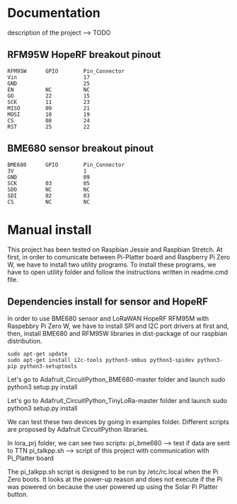 # Documentation
description of the project --> TODO

## RFM95W HopeRF breakout pinout
    RFM95W      GPIO        Pin_Connector
    Vin                     17        
    GND                     25        
    EN          NC          NC
    GO          22          15
    SCK         11          23
    MISO        09          21
    MOSI        10          19
    CS          08          24
    RST         25          22

## BME680 sensor breakout pinout
    BME680      GPIO        Pin_Connector
    3V                      1
    GND                     09
    SCK         03          05        
    SDO         NC          NC
    SDI         02          03
    CS          NC          NC

# Manual install
This project has been tested on Raspbian Jessie and Raspbian Stretch.
At first, in order to comunicate between Pi-Platter board and Raspberry Pi Zero W, we have to install two utility programs.
To install these programs, we have to open utility folder and follow the instructions written in readme.cmd file.

## Dependencies install for sensor and HopeRF
In order to use BME680 sensor and LoRaWAN HopeRF RFM95M with Raspebbry Pi Zero W, we have to install SPI and I2C port drivers at first and, then, install BME680 and RFM95W  libraries in dist-package of our raspbian distribution.

    sudo apt-get update
    sudo apt-get install i2c-tools python3-smbus python3-spidev python3-pip python3-setuptools

Let's go to Adafruit_CircuitPython_BME680-master folder and launch
    sudo python3 setup.py install

Let's go to Adafruit_CircuitPython_TinyLoRa-master folder and launch
    sudo python3 setup.py install

We can test these two devices by going in examples folder. Different scripts are proposed by Adafruit CircuitPython libraries.

In lora_prj folder, we  can see two scripts:
    pi_bme680 --> test if data are sent to TTN
    pi_talkpp.sh --> script of this project with communication with Pi_Platter board

The pi_talkpp.sh script is designed to be run by /etc/rc.local when the Pi Zero boots.  It looks at the power-up reason and does not execute if the Pi was powered on because the user powered up using the Solar Pi Platter button.



    